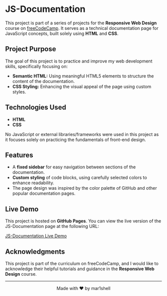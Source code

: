 # JS-Documentation

This project is part of a series of projects for the **Responsive Web Design** course on [freeCodeCamp](https://www.freecodecamp.org/). It serves as a technical documentation page for JavaScript concepts, built solely using **HTML** and **CSS**.

## Project Purpose

The goal of this project is to practice and improve my web development skills, specifically focusing on:

- **Semantic HTML:** Using meaningful HTML5 elements to structure the content of the documentation.
- **CSS Styling:** Enhancing the visual appeal of the page using custom styles.

## Technologies Used

- **HTML**
- **CSS**

No JavaScript or external libraries/frameworks were used in this project as it focuses solely on practicing the fundamentals of front-end design.

## Features

- A **fixed sidebar** for easy navigation between sections of the documentation.
- **Custom styling** of code blocks, using carefully selected colors to enhance readability.
- The page design was inspired by the color palette of GitHub and other popular documentation pages.

## Live Demo

This project is hosted on **GitHub Pages**. You can view the live version of the JS-Documentation page at the following URL:

[JS-Documentation Live Demo](https://mar1shell.github.io/JS-Documentation/)

## Acknowledgments

This project is part of the curriculum on freeCodeCamp, and I would like to acknowledge their helpful tutorials and guidance in the **Responsive Web Design** course.

---

<p align="center">Made with ❤️ by mar1shell</p>